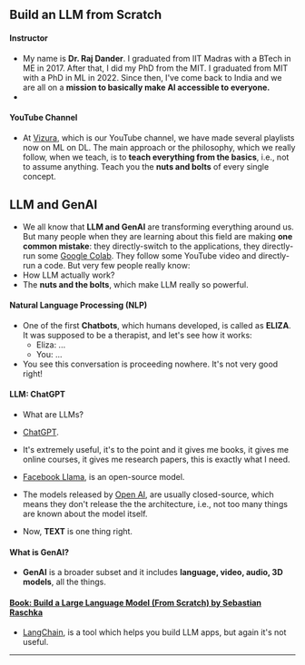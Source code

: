 ## Build an LLM from Scratch

#### Instructor
* My name is __Dr. Raj Dander__. I graduated from IIT Madras with a BTech in ME in 2017. After that, I did my PhD from the MIT. I graduated from MIT with a PhD in ML in 2022. Since then, I've come back to India and we are all on a __mission to basically make AI accessible to everyone.__
*
#### YouTube Channel
* At [Vizura](https://www.youtube.com/@vizuara), which is our YouTube channel, we have made several playlists now on ML on DL. The main approach or the philosophy, which we really follow, when we teach, is to __teach everything from the basics__, i.e., not to assume anything. Teach you the __nuts and bolts__ of every single concept. 

## LLM and GenAI
* We all know that __LLM and GenAI__ are transforming everything around us. But many people when they are learning about this field are making __one common mistake__: they directly-switch to the applications, they directly-run some [Google Colab](https://colab.research.google.com/). They follow some YouTube video and directly-run a code. But very few people really know:
*  How LLM actually work?
*  The __nuts and the bolts__, which make LLM really so powerful.

#### Natural Language Processing (NLP)
* One of the first __Chatbots__, which humans developed, is called as __ELIZA__. It was supposed to be a therapist, and let's see how it works:
    * Eliza: ...
     * You: ...
* You see this conversation is proceeding nowhere. It's not very good right!

#### LLM: ChatGPT
* What are LLMs?
* [ChatGPT](https://chatgpt.com/?utm_source=google&utm_medium=paidsearch_brand&utm_campaign=GOOG_C_SEM_GBR_Core_CHT_BAU_ACQ_PER_MIX_ALL_NAMER_US_EN_091724&utm_term=chat%20gpt&utm_content=169187630042&utm_ad=744024536836&utm_match=e&gad_source=1&gad_campaignid=21714513245&gbraid=0AAAAA-IW-UWNf0Ud4PR0_8F6Nft0JFmBR&gclid=CjwKCAjw-svEBhB6EiwAEzSdrr5KPGN3_0OKZos5P8APgBeKU3Qg-VJxLpT9gYIz4YcCMzQs-5ZSZRoCcBQQAvD_BwE).
* It's extremely useful, it's to the point and it gives me books, it gives me online courses, it gives me research papers, this is exactly what I need.

* [Facebook Llama](https://www.llama.com/), is an open-source model.
* The models released by [Open AI](https://openai.com/), are usually closed-source, which means they don't release the the architecture, i.e., not too many things are known about the model itself.
* Now, __TEXT__ is one thing right.

#### What is GenAI?
* __GenAI__ is a broader subset and it includes __language, video, audio, 3D models__, all the things.

#### [Book: Build a Large Language Model (From Scratch) by Sebastian Raschka](https://www.amazon.com/Build-Large-Language-Model-Scratch/dp/1633437167/ref=sr_1_1?crid=MXTFKXE17P52&dib=eyJ2IjoiMSJ9.3ZAePWEmeg9GoDKd0fxCOmW-QTfMlcLJs5AGdnQO_Q5UgoDerIZ3bBzLbLsCsJkkH8-aDniAtq9xSNyIetK5SGF5muZm-WC_vDxdngfHjGQ4nvxyLSzG6hpfuqpWKRjV301arX9jrq9dS_HKycSHmTfJNplH9xzdhwZIGj6u55hDc4S5nzWxt_VO11yCdXTQkdOdgW-FqmrxpUjzcgeg7ZYeosIvcTlLWOTUafjGjNI.kQ6U_FCvho2U499FQnnYUS3xc0qeZHyd9W_8M3RZrio&dib_tag=se&keywords=Build+a+Large+Language+Model+%28From+Scratch%29+by+Sebastian+Raschka&qid=1754518820&sprefix=build+a+large+language+model+from+scratch+by+sebastian+raschka%2Caps%2C64&sr=8-1)
*  [LangChain](https://www.langchain.com/), is a tool which helps you build LLM apps, but again it's not useful.

***

